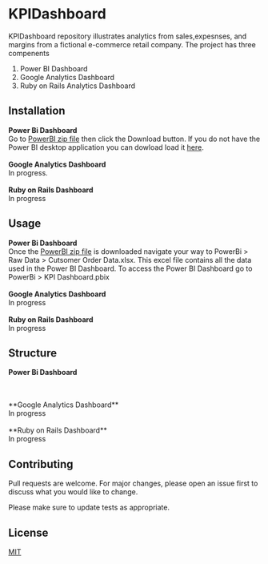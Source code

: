 # KPIDashboard
KPIDashboard repository illustrates analytics from sales,expesnses, and margins from a fictional e-commerce retail company. The project has three compenents
1. Power BI Dashboard 
2. Google Analytics Dashboard
3. Ruby on Rails Analytics Dashboard

## Installation
**Power Bi Dashboard**
<br />
Go to [PowerBI zip file](https://github.com/matthewmyrick/KPIDashboard/blob/main/PowerBi/PowerBi.zip) then click the Download button.
If you do not have the Power BI desktop application you can dowload load it [here](https://powerbi.microsoft.com/en-us/downloads/). <br />
<br />
**Google Analytics Dashboard**
<br />
In progress.<br />
<br />
**Ruby on Rails Dashboard**
<br />
In progress

## Usage
**Power Bi Dashboard**
<br />
Once the [PowerBI zip file](https://github.com/matthewmyrick/KPIDashboard/blob/main/PowerBi/PowerBi.zip) is downloaded navigate your way to PowerBi > Raw Data > Cutsomer Order Data.xlsx.
This excel file contains all the data used in the Power BI Dashboard.
To access the Power BI Dashboard go to PowerBi > KPI Dashboard.pbix
<br />
<br />
**Google Analytics Dashboard**
<br />
In progress
<br />
<br />
**Ruby on Rails Dashboard**
<br />
In progress

## Structure
**Power Bi Dashboard**

<br />
<br />
**Google Analytics Dashboard**
<br />
In progress
<br />
<br />
**Ruby on Rails Dashboard**
<br />
In progress

## Contributing
Pull requests are welcome. For major changes, please open an issue first to discuss what you would like to change.

Please make sure to update tests as appropriate.

## License
[MIT](https://choosealicense.com/licenses/mit/)
